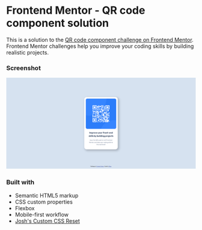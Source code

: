 # Frontend Mentor - QR code component solution

This is a solution to the [QR code component challenge on Frontend Mentor](https://www.frontendmentor.io/challenges/qr-code-component-iux_sIO_H). Frontend Mentor challenges help you improve your coding skills by building realistic projects.

### Screenshot

![Picture of the finished product](./images/Screenshot%202022-11-08%20at%2020-11-41%20Frontend%20Mentor%20QR%20code%20component.png)

### Built with

- Semantic HTML5 markup
- CSS custom properties
- Flexbox
- Mobile-first workflow
- [Josh's Custom CSS Reset](https://www.joshwcomeau.com/css/custom-css-reset/)

